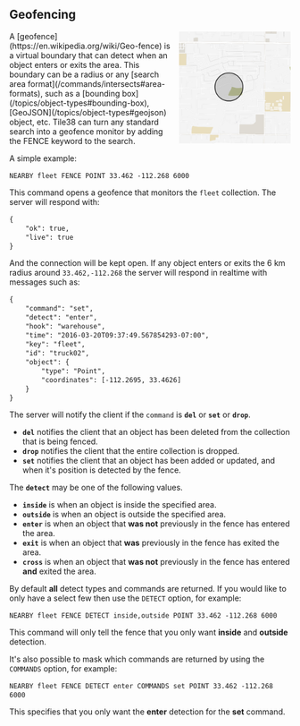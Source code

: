<!--
layout:  index.html
title:   Geofencing - Tile38
class:   topic
-->

Geofencing
---

<img src="/assets/img/geofence.gif" width="200" height="200" border="0" alt="Geofence animation" align="right" style="margin-left: 10px" class="side-img">
A [geofence](https://en.wikipedia.org/wiki/Geo-fence) is a virtual boundary that can detect when an object enters or exits the area. This boundary can be a radius or any [search area format](/commands/intersects#area-formats), such as a [bounding box](/topics/object-types#bounding-box), [GeoJSON](/topics/object-types#geojson) object, etc. Tile38 can turn any standard search into a geofence monitor by adding the FENCE keyword to the search. 
<br clear="all">

A simple example:

```tile38
NEARBY fleet FENCE POINT 33.462 -112.268 6000
```

This command opens a geofence that monitors the `fleet` collection. The server will respond with:

```tile38-json
{ 
    "ok": true,
    "live": true
}
```

And the connection will be kept open. If any object enters or exits the 6 km radius around `33.462,-112.268` the server will respond in realtime with messages such as:

```tile38-json
{
    "command": "set",
    "detect": "enter",
    "hook": "warehouse",
    "time": "2016-03-20T09:37:49.567854293-07:00",
    "key": "fleet",
    "id": "truck02",
    "object": {
        "type": "Point",
        "coordinates": [-112.2695, 33.4626]
    }
}
```

The server will notify the client if the `command` is **`del`** or **`set`** or **`drop`**. 

- **`del`** notifies the client that an object has been deleted from the collection that is being fenced.
- **`drop`** notifies the client that the entire collection is dropped.
- **`set`** notifies the client that an object has been added or updated, and when it's position is detected by the fence.

<a name="detect"></a>
The **`detect`** may be one of the following values.

- **`inside`** is when an object is inside the specified area.
- **`outside`** is when an object is outside the specified area.
- **`enter`** is when an object that **was not** previously in the fence has entered the area.
- **`exit`** is when an object that **was** previously in the fence has exited the area.
- **`cross`** is when an object that **was not** previously in the fence has entered **and** exited the area.

By default **all** detect types and commands are returned.
If you would like to only have a select few then use the `DETECT` option, for example:

```tile38
NEARBY fleet FENCE DETECT inside,outside POINT 33.462 -112.268 6000
```

This command will only tell the fence that you only want **inside** and **outside** detection.

It's also possible to mask which commands are returned by using the	`COMMANDS` option, for example:

```tile38
NEARBY fleet FENCE DETECT enter COMMANDS set POINT 33.462 -112.268 6000
```

This specifies that you only want the **enter** detection for the **set** command.

